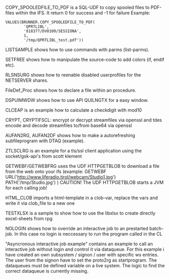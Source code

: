 COPY_SPOOLEDFILE_TO_PDF is a SQL-UDF to copy spooled files to PDF-files within the IFS.
It return 0 for success and -1 for failure
Example:
```
VALUES(BRUNNER.COPY_SPOOLEDFILE_TO_PDF(         
        'QPRTLIBL',
		'818377/DV0109/SESSIONA', 
		1,
        '/tmp/QPRTLIBL_test.pdf'))
```

LISTSAMPLE shows how to use commands with parms (list-parms).

SETFREE shows how to manipulate the source-code to add colors (if, endif etc).

RLSNSURG shows how to reenable disabled userprofiles for the NETSERVER shares.

FileDef_Proc shows how to declare a file within an procedure.

DSPUIMWDW shows how to use API QUILNGTX for a easy window.

CLCEAP is an example how to calculate a checkdigit with mod10

CRYPT, CRYPTIFSCL: encrypt or decrypt streamfiles via openssl and tdes
                   encode and decode streamfiles to/from base64 via openssl

AUFAN2RG, AUFAN2DF shows how to make a autorefreshing subfileprogram with DTAQ (example).

ZTLSCLRG is an example for a tls/ssl client application using the socket/gsk-api's from scott klement

GETWEBF/GETWEBFRG uses the UDF HTTPGETBLOB to download a file from the web onto your ifs 
   (example: GETWEBF URL('http://www.liferadio.tirol/webcam/Studio1.jpg') PATH('/tmp/Studio.jpg') )
   CAUTION! The UDF HTTPGETBLOB starts a JVM for each calling job!

HTML_CLOB imports a html-template in a clob-var, replace the vars and write it via clob_file to a new one

TESTXLSX is a sample to show how to use the libxlsx to create directly excel-sheets from rpg

NOLOGIN shows how to override an interactive job to an prestarted batch-job. In this case no login is neccessary to run the program called in the CL

"Asyncronous interactive job example" contains an example to call an interactive job without login and control it via dataqueue.
For this example i have created an own subsystem / signon / user with specific ws entries. 
The user from the signon have to set the proto2rg as startprogram. 
The dataqueues must be defined variable on a live system. The logic to find the correct dataqueue is currently missing.
